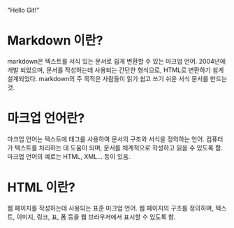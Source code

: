 "Hello Git!" 

# Markdown 이란?
markdown은 텍스트를 서식 있는 문서로 쉽게 변환할 수 있는 마크업 언어. 2004년에 개발 되었으며, 문서를 작성하는데 사용되는 간단한 형식으로, HTML로 변환하기 쉽게 설계되었다.
markdown의 주 목적은 사람들이 읽기 쉽고 쓰기 쉬운 서식 문서를 만드는 것.

# 마크업 언어란?
마크업 언어는 텍스트에 태그를 사용하여 문서의 구조와 서식을 정의하는 언어.
컴퓨터가 텍스트를 처리하는 데 도움이 되며, 문서를 체계적으로 작성하고 읽을 수 있도록 함.
마크업 언어의 예로는 HTML, XML... 등이 있음.

# HTML 이란?
웹 페이지를 작성하는데 사용되는 표준 마크업 언어.
웹 페이지의 구조를 정의하며, 텍스트, 이미지, 링크, 표, 폼 등을 웹 브라우저에서 표시할 수 있도록 함.
